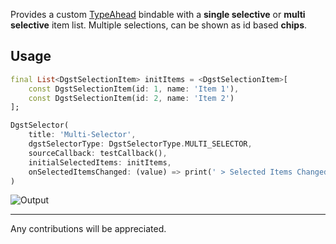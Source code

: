 Provides a custom [TypeAhead](https://pub.dev/packages/flutter_typeahead) bindable with a **single selective** or **multi selective** item list. Multiple selections, can be shown as id based **chips**.

## Usage

```dart
final List<DgstSelectionItem> initItems = <DgstSelectionItem>[
    const DgstSelectionItem(id: 1, name: 'Item 1'),
    const DgstSelectionItem(id: 2, name: 'Item 2')
];
```

```dart
DgstSelector(
    title: 'Multi-Selector',
    dgstSelectorType: DgstSelectorType.MULTI_SELECTOR,
    sourceCallback: testCallback(),
    initialSelectedItems: initItems,
    onSelectedItemsChanged: (value) => print(' > Selected Items Changed < : $value'),
)
```

![Output](https://filebin.net/3933v2r4zq0m5ux6/output.gif)

---

Any contributions will be appreciated.
